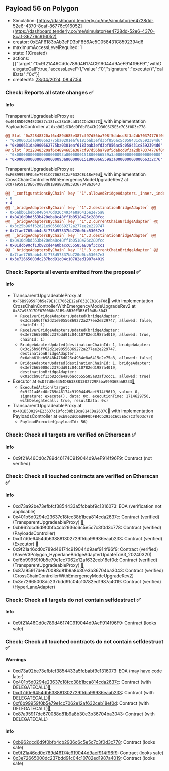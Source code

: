 ## Payload 56 on Polygon

- Simulation: [https://dashboard.tenderly.co/me/simulator/ee4728dd-52e6-4370-8caf-86776c916052](https://dashboard.tenderly.co/me/simulator/ee4728dd-52e6-4370-8caf-86776c916052)
- creator: 0xEAF6183bAb3eFD3bF856Ac5C058431C8592394d6
- maximumAccessLevelRequired: 1
- state: 1(Created)
- actions: [{"target":"0x9f21A46Cd0c789d46174C919044d9AeF914f96F9","withDelegateCall":true,"accessLevel":1,"value":"0","signature":"execute()","callData":"0x"}]
- createdAt: [23/04/2024, 08:47:54](https://polygonscan.com/tx/0x00d77e3f22153e7085f5fe27456b0417bd611d0db8a71f4903bde8afa98d5d78)

### Check: Reports all state changes :white_check_mark:

#### Info


TransparentUpgradeableProxy at `0x401B5D0294E23637c18fcc38b1Bca814CDa2637C`[:ghost:](https://github.com/bgd-labs/aave-address-book "GovernanceV3Polygon.PAYLOADS_CONTROLLER") with implementation PayloadsController at `0xb962dCD6d9F0bFB4Cb2936C6C5E5c7C3f0D3c778`
```diff
@@ Slot `0x22848320af6c4894685e387cf97d56ba798f5dabcd8f3a2db70374776f0f2f93` @@
- "0x006631da0900662775ba0201eaf6183bab3efd3bf856ac5c058431c8592394d6"
+ "0x006631da0900662775ba0301eaf6183bab3efd3bf856ac5c058431c8592394d6"
@@ Slot `0x22848320af6c4894685e387cf97d56ba798f5dabcd8f3a2db70374776f0f2f94` @@
- "0x000000000000000000093a8000000151800066559a3a00000000000000000000"
+ "0x000000000000000000093a8000000151800066559a3a00000000000066332c76"
```

TransparentUpgradeableProxy at `0xF6B99959F0b5e79E1CC7062E12aF632CEb18eF0d`[:ghost:](https://github.com/bgd-labs/aave-address-book "GovernanceV3Polygon.CROSS_CHAIN_CONTROLLER") with implementation CrossChainControllerWithEmergencyModeUpgradeRev2 at `0x87a95917DE670088d81B9a8B30E3B36704Ba3043`
```diff
@@ `_configurationsByChain` key `"1".allowedBridgeAdapters._inner._indexes.0x0000000000000000000000003e72665008dc237bdd91c04c10782ed1987a4019` @@
- 0
+ 4
@@ `_bridgeAdaptersByChain` key `"1".2.destinationBridgeAdapter` @@
- 0x6abb61beb5848b476d026c4934e8a6415e2e75a8
+ 0x8410d9bd353b420eba8c48ff1b0518426c280fcc
@@ `_bridgeAdaptersByChain` key `"1".2.currentChainBridgeAdapter` @@
- 0x3c25b96ff62d21e90556869272a277ee2e229747
+ 0x7fae7765abb4c8f778d57337bb720d0bc53057e3
@@ `_bridgeAdaptersByChain` key `"1".3.destinationBridgeAdapter` @@
- 0x8410d9bd353b420eba8c48ff1b0518426c280fcc
+ 0x01dcb90cf13b82cde4a0bacc655585a83af3ccc1
@@ `_bridgeAdaptersByChain` key `"1".3.currentChainBridgeAdapter` @@
- 0x7fae7765abb4c8f778d57337bb720d0bc53057e3
+ 0x3e72665008dc237bdd91c04c10782ed1987a4019
```


### Check: Reports all events emitted from the proposal :white_check_mark:

#### Info

- TransparentUpgradeableProxy at `0xF6B99959F0b5e79E1CC7062E12aF632CEb18eF0d`[:ghost:](https://github.com/bgd-labs/aave-address-book "GovernanceV3Polygon.CROSS_CHAIN_CONTROLLER") with implementation CrossChainControllerWithEmergencyModeUpgradeRev2 at `0x87a95917DE670088d81B9a8B30E3B36704Ba3043`
  - `ReceiverBridgeAdaptersUpdated(bridgeAdapter: 0x3c25b96ff62d21e90556869272a277ee2e229747, allowed: false, chainId: 1)`
  - `ReceiverBridgeAdaptersUpdated(bridgeAdapter: 0x3e72665008dc237bdd91c04c10782ed1987a4019, allowed: true, chainId: 1)`
  - `BridgeAdapterUpdated(destinationChainId: 1, bridgeAdapter: 0x3c25b96ff62d21e90556869272a277ee2e229747, destinationBridgeAdapter: 0x6abb61beb5848b476d026c4934e8a6415e2e75a8, allowed: false)`
  - `BridgeAdapterUpdated(destinationChainId: 1, bridgeAdapter: 0x3e72665008dc237bdd91c04c10782ed1987a4019, destinationBridgeAdapter: 0x01dcb90cf13b82cde4a0bacc655585a83af3ccc1, allowed: true)`
- Executor at `0xDf7d0e6454DB638881302729F5ba99936EaAB233`[:ghost:](https://github.com/bgd-labs/aave-address-book "AaveV2Polygon.POOL_ADMIN, AaveV3Polygon.ACL_ADMIN, GovernanceV3Polygon.EXECUTOR_LVL_1")
  - `ExecutedAction(target: 0x9f21a46cd0c789d46174c919044d9aef914f96f9, value: 0, signature: execute(), data: 0x, executionTime: 1714629750, withDelegatecall: true, resultData: 0x)`
- TransparentUpgradeableProxy at `0x401B5D0294E23637c18fcc38b1Bca814CDa2637C`[:ghost:](https://github.com/bgd-labs/aave-address-book "GovernanceV3Polygon.PAYLOADS_CONTROLLER") with implementation PayloadsController at `0xb962dCD6d9F0bFB4Cb2936C6C5E5c7C3f0D3c778`
  - `PayloadExecuted(payloadId: 56)`

### Check: Check all targets are verified on Etherscan :white_check_mark:

#### Info

- 0x9f21A46Cd0c789d46174C919044d9AeF914f96F9: Contract (not verified) 

### Check: Check all touched contracts are verified on Etherscan :white_check_mark:

#### Info

- 0xd73a92be73efbfcf3854433a5fcbabf9c1316073: EOA (verification not applicable)
- 0x401b5d0294e23637c18fcc38b1bca814cda2637c: Contract (verified) (TransparentUpgradeableProxy) [:ghost:](https://github.com/bgd-labs/aave-address-book "GovernanceV3Polygon.PAYLOADS_CONTROLLER")
- 0xb962dcd6d9f0bfb4cb2936c6c5e5c7c3f0d3c778: Contract (verified) (PayloadsController) 
- 0xdf7d0e6454db638881302729f5ba99936eaab233: Contract (verified) (Executor) [:ghost:](https://github.com/bgd-labs/aave-address-book "AaveV2Polygon.POOL_ADMIN, AaveV3Polygon.ACL_ADMIN, GovernanceV3Polygon.EXECUTOR_LVL_1")
- 0x9f21a46cd0c789d46174c919044d9aef914f96f9: Contract (verified) (AaveV3Polygon_HyperlaneBridgeAdapterUpdateToV3_20240320) 
- 0xf6b99959f0b5e79e1cc7062e12af632ceb18ef0d: Contract (verified) (TransparentUpgradeableProxy) [:ghost:](https://github.com/bgd-labs/aave-address-book "GovernanceV3Polygon.CROSS_CHAIN_CONTROLLER")
- 0x87a95917de670088d81b9a8b30e3b36704ba3043: Contract (verified) (CrossChainControllerWithEmergencyModeUpgradeRev2) 
- 0x3e72665008dc237bdd91c04c10782ed1987a4019: Contract (verified) (HyperLaneAdapter) 

### Check: Check all targets do not contain selfdestruct :white_check_mark:

#### Info

- [0x9f21A46Cd0c789d46174C919044d9AeF914f96F9](https://polygonscan.com/address/0x9f21A46Cd0c789d46174C919044d9AeF914f96F9): Contract (looks safe)

### Check: Check all touched contracts do not contain selfdestruct :white_check_mark:

#### Warnings

- [0xd73a92be73efbfcf3854433a5fcbabf9c1316073](https://polygonscan.com/address/0xd73a92be73efbfcf3854433a5fcbabf9c1316073): EOA (may have code later)
- [0x401b5d0294e23637c18fcc38b1bca814cda2637c](https://polygonscan.com/address/0x401b5d0294e23637c18fcc38b1bca814cda2637c): Contract (with DELEGATECALL)[:ghost:](https://github.com/bgd-labs/aave-address-book "GovernanceV3Polygon.PAYLOADS_CONTROLLER")
- [0xdf7d0e6454db638881302729f5ba99936eaab233](https://polygonscan.com/address/0xdf7d0e6454db638881302729f5ba99936eaab233): Contract (with DELEGATECALL)[:ghost:](https://github.com/bgd-labs/aave-address-book "AaveV2Polygon.POOL_ADMIN, AaveV3Polygon.ACL_ADMIN, GovernanceV3Polygon.EXECUTOR_LVL_1")
- [0xf6b99959f0b5e79e1cc7062e12af632ceb18ef0d](https://polygonscan.com/address/0xf6b99959f0b5e79e1cc7062e12af632ceb18ef0d): Contract (with DELEGATECALL)[:ghost:](https://github.com/bgd-labs/aave-address-book "GovernanceV3Polygon.CROSS_CHAIN_CONTROLLER")
- [0x87a95917de670088d81b9a8b30e3b36704ba3043](https://polygonscan.com/address/0x87a95917de670088d81b9a8b30e3b36704ba3043): Contract (with DELEGATECALL)

#### Info

- [0xb962dcd6d9f0bfb4cb2936c6c5e5c7c3f0d3c778](https://polygonscan.com/address/0xb962dcd6d9f0bfb4cb2936c6c5e5c7c3f0d3c778): Contract (looks safe)
- [0x9f21a46cd0c789d46174c919044d9aef914f96f9](https://polygonscan.com/address/0x9f21a46cd0c789d46174c919044d9aef914f96f9): Contract (looks safe)
- [0x3e72665008dc237bdd91c04c10782ed1987a4019](https://polygonscan.com/address/0x3e72665008dc237bdd91c04c10782ed1987a4019): Contract (looks safe)

